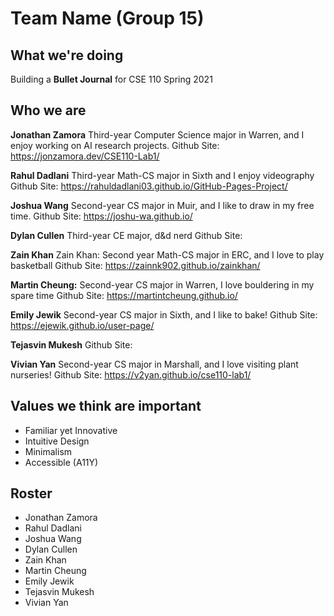 # Team Name (Group 15)

## What we're doing
Building a **Bullet Journal** for CSE 110 Spring 2021

## Who we are
**Jonathan Zamora**
Third-year Computer Science major in Warren, and I enjoy working on AI research projects.
Github Site: https://jonzamora.dev/CSE110-Lab1/

**Rahul Dadlani**
Third-year Math-CS major in Sixth and I enjoy videography
Github Site: https://rahuldadlani03.github.io/GitHub-Pages-Project/

**Joshua Wang**
Second-year CS major in Muir, and I like to draw in my free time.
Github Site: https://joshu-wa.github.io/

**Dylan Cullen**
Third-year CE major, d&d nerd
Github Site:

**Zain Khan**
Zain Khan: Second year Math-CS major in ERC, and I love to play basketball 
Github Site: https://zainnk902.github.io/zainkhan/

**Martin Cheung:** 
Second-year CS major in Warren, I love bouldering in my spare time
Github Site: https://martintcheung.github.io/

**Emily Jewik**
Second-year CS major in Sixth, and I like to bake!
Github Site: https://ejewik.github.io/user-page/

**Tejasvin Mukesh**
Github Site:

**Vivian Yan**
Second-year CS major in Marshall, and I love visiting plant nurseries!
Github Site: https://v2yan.github.io/cse110-lab1/

## Values we think are important	

- Familiar yet Innovative
- Intuitive Design
- Minimalism
- Accessible (A11Y)


## Roster
* Jonathan Zamora
* Rahul Dadlani 
* Joshua Wang
* Dylan Cullen
* Zain Khan
* Martin Cheung
* Emily Jewik
* Tejasvin Mukesh
* Vivian Yan